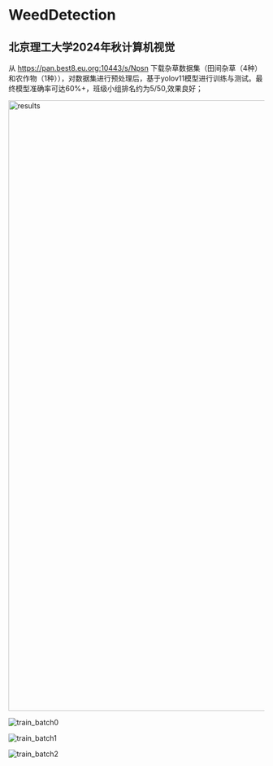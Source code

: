 # WeedDetection
## 北京理工大学2024年秋计算机视觉  
从 https://pan.best8.eu.org:10443/s/Npsn 下载杂草数据集（田间杂草（4种）和农作物（1种）），对数据集进行预处理后，基于yolov11模型进行训练与测试。最终模型准确率可达60%+，班级小组排名约为5/50,效果良好；


<img width="2400" height="1200" alt="results" src="https://github.com/user-attachments/assets/98e15aa5-741c-49a4-885b-4c915ca140e2" />


![train_batch0](https://github.com/user-attachments/assets/73f14f0e-ea69-49f5-b229-82129c3e55d1)


![train_batch1](https://github.com/user-attachments/assets/778a1809-a011-42b9-886c-27f58e5065e7)


![train_batch2](https://github.com/user-attachments/assets/e6619870-7084-4090-a96d-e9a5b2308b41)
